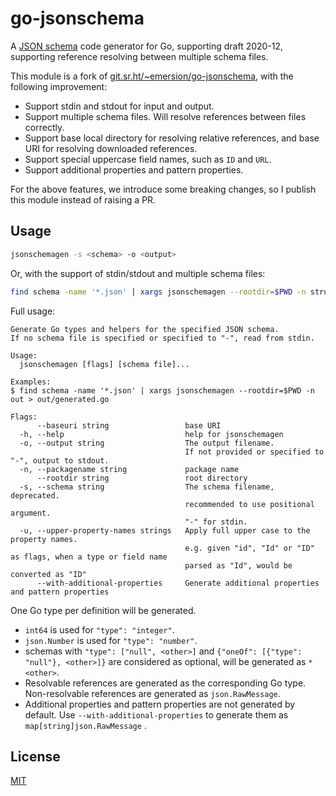 # go-jsonschema

A [JSON schema] code generator for Go, supporting draft 2020-12, 
supporting reference resolving between multiple schema files.

This module is a fork of [git.sr.ht/~emersion/go-jsonschema], with the following improvement:

- Support stdin and stdout for input and output.
- Support multiple schema files. Will resolve references between files correctly.
- Support base local directory for resolving relative references, and base URI for resolving downloaded references.
- Support special uppercase field names, such as `ID` and `URL`.
- Support additional properties and pattern properties.

For the above features, we introduce some breaking changes,
so I publish this module instead of raising a PR.

## Usage

```sh
jsonschemagen -s <schema> -o <output>
```

Or, with the support of stdin/stdout and multiple schema files:

```sh
find schema -name '*.json' | xargs jsonschemagen --rootdir=$PWD -n structs -u id -u url > out/generated.go
```

Full usage:

```
Generate Go types and helpers for the specified JSON schema.
If no schema file is specified or specified to "-", read from stdin.

Usage:
  jsonschemagen [flags] [schema file]...

Examples:
$ find schema -name '*.json' | xargs jsonschemagen --rootdir=$PWD -n out > out/generated.go

Flags:
      --baseuri string                 base URI
  -h, --help                           help for jsonschemagen
  -o, --output string                  The output filename.
                                       If not provided or specified to "-", output to stdout.
  -n, --packagename string             package name
      --rootdir string                 root directory
  -s, --schema string                  The schema filename, deprecated.
                                       recommended to use positional argument.
                                       "-" for stdin.
  -u, --upper-property-names strings   Apply full upper case to the property names.
                                       e.g. given "id", "Id" or "ID" as flags, when a type or field name 
                                       parsed as "Id", would be converted as "ID"
      --with-additional-properties     Generate additional properties and pattern properties
```

One Go type per definition will be generated.

- `int64` is used for `"type": "integer"`.
- `json.Number` is used for `"type": "number"`.
- schemas with `"type": ["null", <other>]` and `{"oneOf": [{"type": "null"}, <other>]}` are considered as optional, will be generated as `*<other>`.
- Resolvable references are generated as the corresponding Go type. Non-resolvable references are generated as `json.RawMessage`.
- Additional properties and pattern properties are not generated by default. Use `--with-additional-properties` to generate them as `map[string]json.RawMessage` .

## License

[MIT](./LICENSE)

[git.sr.ht/~emersion/go-jsonschema]: https://git.sr.ht/~emersion/go-jsonschema
[JSON schema]: https://json-schema.org/
